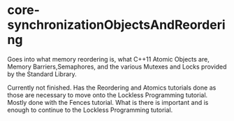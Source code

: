 # core-synchronizationObjectsAndReordering
Goes into what memory reordering is, what C++11 Atomic Objects are, Memory Barriers,Semaphores, and the various Mutexes and Locks provided by the Standard Library.

Currently not finished. Has the Reordering and Atomics tutorials done as those are necessary to move onto the Lockless Programming tutorial. Mostly done with the Fences tutorial. What is there is important and is enough to continue to the Lockless Programming tutorial.
